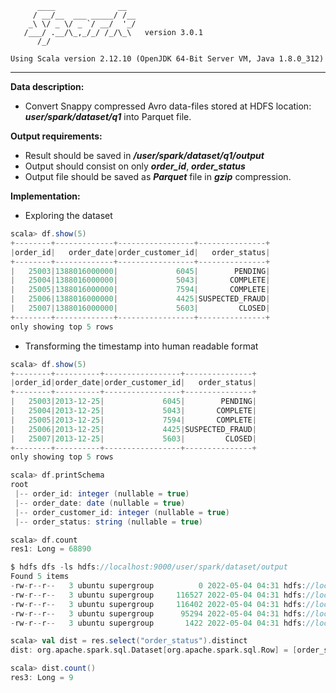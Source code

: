 ```
      ____              __
     / __/__  ___ _____/ /__
    _\ \/ _ \/ _ `/ __/  '_/
   /___/ .__/\_,_/_/ /_/\_\   version 3.0.1
      /_/
         
Using Scala version 2.12.10 (OpenJDK 64-Bit Server VM, Java 1.8.0_312)
```

---

**Data description:**

  * Convert Snappy compressed Avro data-files stored at HDFS location:
  ***user/spark/dataset/q1*** into Parquet file.

**Output requirements:**

  * Result should be saved in ***/user/spark/dataset/q1/output***
  * Output should consist on only ***order_id***, ***order_status***
  * Output file should be saved as ***Parquet*** file in ***gzip*** compression.

**Implementation:**

* Exploring the dataset
```scala
scala> df.show(5)
+--------+-------------+-----------------+---------------+                      
|order_id|   order_date|order_customer_id|   order_status|
+--------+-------------+-----------------+---------------+
|   25003|1388016000000|             6045|        PENDING|
|   25004|1388016000000|             5043|       COMPLETE|
|   25005|1388016000000|             7594|       COMPLETE|
|   25006|1388016000000|             4425|SUSPECTED_FRAUD|
|   25007|1388016000000|             5603|         CLOSED|
+--------+-------------+-----------------+---------------+
only showing top 5 rows
```

* Transforming the timestamp into human readable format

```scala
scala> df.show(5)
+--------+----------+-----------------+---------------+
|order_id|order_date|order_customer_id|   order_status|
+--------+----------+-----------------+---------------+
|   25003|2013-12-25|             6045|        PENDING|
|   25004|2013-12-25|             5043|       COMPLETE|
|   25005|2013-12-25|             7594|       COMPLETE|
|   25006|2013-12-25|             4425|SUSPECTED_FRAUD|
|   25007|2013-12-25|             5603|         CLOSED|
+--------+----------+-----------------+---------------+
only showing top 5 rows
```

```scala
scala> df.printSchema
root
 |-- order_id: integer (nullable = true)
 |-- order_date: date (nullable = true)
 |-- order_customer_id: integer (nullable = true)
 |-- order_status: string (nullable = true)
```
 
```scala
scala> df.count
res1: Long = 68890  
```

```scala
$ hdfs dfs -ls hdfs://localhost:9000/user/spark/dataset/output
Found 5 items
-rw-r--r--   3 ubuntu supergroup          0 2022-05-04 04:31 hdfs://localhost:9000/user/spark/dataset/q1/output/_SUCCESS
-rw-r--r--   3 ubuntu supergroup     116527 2022-05-04 04:31 hdfs://localhost:9000/user/spark/dataset/q1/output/part-00000-38cc6331-4949-4510-b094-eeb4fe1d893e-c000.gz.parquet
-rw-r--r--   3 ubuntu supergroup     116402 2022-05-04 04:31 hdfs://localhost:9000/user/spark/dataset/q1/output/part-00001-38cc6331-4949-4510-b094-eeb4fe1d893e-c000.gz.parquet
-rw-r--r--   3 ubuntu supergroup      95294 2022-05-04 04:31 hdfs://localhost:9000/user/spark/dataset/q1/output/part-00002-38cc6331-4949-4510-b094-eeb4fe1d893e-c000.gz.parquet
-rw-r--r--   3 ubuntu supergroup       1422 2022-05-04 04:31 hdfs://localhost:9000/user/spark/dataset/q1/output/part-00003-38cc6331-4949-4510-b094-eeb4fe1d893e-c000.gz.parquet

```
 
```scala
scala> val dist = res.select("order_status").distinct
dist: org.apache.spark.sql.Dataset[org.apache.spark.sql.Row] = [order_status: string]
```

```scala
scala> dist.count()
res3: Long = 9  
```
